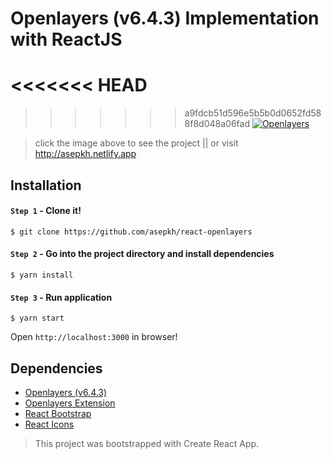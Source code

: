 # Openlayers (v6.4.3) Implementation with ReactJS

<<<<<<< HEAD
=======

>>>>>>> a9fdcb51d596e5b5b0d0652fd588f8d048a06fad
> [<img src="https://res.cloudinary.com/literature/image/upload/v1607970710/literature/openlayers_yc9nui.png" alt="Openlayers">](http://asepkh.netlify.app)

> click the image above to see the project || or visit http://asepkh.netlify.app

## Installation

#### `Step 1` - Clone it!

    $ git clone https://github.com/asepkh/react-openlayers

#### `Step 2` - Go into the project directory and install dependencies

    $ yarn install

#### `Step 3` - Run application

    $ yarn start

Open `http://localhost:3000` in browser!

## Dependencies

- [Openlayers (v6.4.3)](https://www.npmjs.com/package/ol)
- [Openlayers Extension](https://www.npmjs.com/package/ol-ext)
- [React Bootstrap](https://www.npmjs.com/package/react-bootstrap)
- [React Icons](https://www.npmjs.com/package/react-icons)

> This project was bootstrapped with Create React App.
